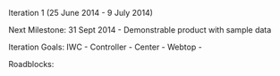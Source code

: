 Iteration 1 (25 June 2014 - 9 July 2014)

Next Milestone:
31 Sept 2014 - Demonstrable product with sample data

Iteration Goals:
IWC - 
Controller -
Center - 
Webtop -

Roadblocks:

